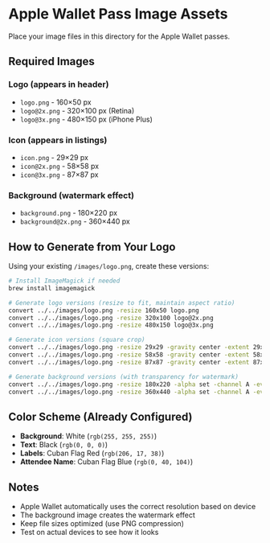 # Apple Wallet Pass Image Assets

Place your image files in this directory for the Apple Wallet passes.

## Required Images

### Logo (appears in header)

- `logo.png` - 160×50 px
- `logo@2x.png` - 320×100 px (Retina)
- `logo@3x.png` - 480×150 px (iPhone Plus)

### Icon (appears in listings)

- `icon.png` - 29×29 px
- `icon@2x.png` - 58×58 px
- `icon@3x.png` - 87×87 px

### Background (watermark effect)

- `background.png` - 180×220 px
- `background@2x.png` - 360×440 px

## How to Generate from Your Logo

Using your existing `/images/logo.png`, create these versions:

```bash
# Install ImageMagick if needed
brew install imagemagick

# Generate logo versions (resize to fit, maintain aspect ratio)
convert ../../images/logo.png -resize 160x50 logo.png
convert ../../images/logo.png -resize 320x100 logo@2x.png
convert ../../images/logo.png -resize 480x150 logo@3x.png

# Generate icon versions (square crop)
convert ../../images/logo.png -resize 29x29 -gravity center -extent 29x29 icon.png
convert ../../images/logo.png -resize 58x58 -gravity center -extent 58x58 icon@2x.png
convert ../../images/logo.png -resize 87x87 -gravity center -extent 87x87 icon@3x.png

# Generate background versions (with transparency for watermark)
convert ../../images/logo.png -resize 180x220 -alpha set -channel A -evaluate set 10% background.png
convert ../../images/logo.png -resize 360x440 -alpha set -channel A -evaluate set 10% background@2x.png
```

## Color Scheme (Already Configured)

- **Background**: White (`rgb(255, 255, 255)`)
- **Text**: Black (`rgb(0, 0, 0)`)
- **Labels**: Cuban Flag Red (`rgb(206, 17, 38)`)
- **Attendee Name**: Cuban Flag Blue (`rgb(0, 40, 104)`)

## Notes

- Apple Wallet automatically uses the correct resolution based on device
- The background image creates the watermark effect
- Keep file sizes optimized (use PNG compression)
- Test on actual devices to see how it looks
